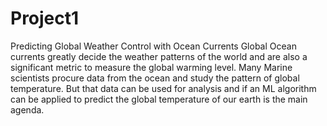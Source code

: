 # Project1
Predicting Global Weather Control with Ocean Currents
Global Ocean currents greatly decide the weather patterns of the world and are also a significant metric to measure the global warming level.
Many Marine scientists procure data from the ocean and study the pattern of global temperature. But that data can be used for analysis and if an ML algorithm can be applied
to predict the global temperature of our earth is the main agenda.

